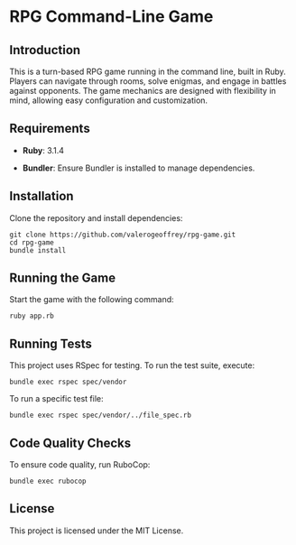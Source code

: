 
# RPG Command-Line Game

## Introduction

This is a turn-based RPG game running in the command line, built in Ruby. Players can navigate through rooms, solve enigmas, and engage in battles against opponents. The game mechanics are designed with flexibility in mind, allowing easy configuration and customization.

## Requirements

- **Ruby**: 3.1.4
    
- **Bundler**: Ensure Bundler is installed to manage dependencies.
    

## Installation

Clone the repository and install dependencies:
```
git clone https://github.com/valerogeoffrey/rpg-game.git
cd rpg-game
bundle install
```

## Running the Game

Start the game with the following command:

```
ruby app.rb
```

## Running Tests

This project uses RSpec for testing. To run the test suite, execute:

```
bundle exec rspec spec/vendor
```

To run a specific test file:

```
bundle exec rspec spec/vendor/../file_spec.rb
```

## Code Quality Checks

To ensure code quality, run RuboCop:

```
bundle exec rubocop
```

## License

This project is licensed under the MIT License.